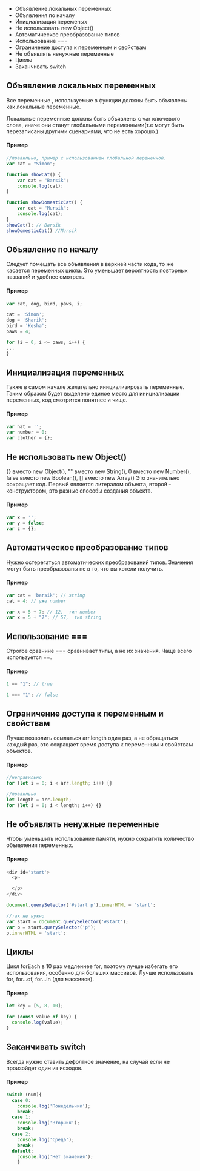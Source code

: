 + Объявление локальных переменных
+ Объявления по началу
+ Инициализация переменых
+ Не использовать new Object()
+ Автоматическое преобразование типов
+ Использование ===
+ Ограничение доступа к переменным и свойствам
+ Не объявлять ненужные переменные
+ Циклы
+ Заканчивать switch

## Объявление локальных переменных ##
Все переменные , используемые в функции должны быть объявлены как локальные переменные.

Локальные переменные должны быть объявлены с var ключевого слова, иначе они станут глобальными переменными(т.е могут быть перезаписаны другими сценариями, что не есть хорошо.)

#### Пример ####

``` js
//правильно, пример с использованием глобальной переменной.
var cat = "Simon";

function showCat() {
    var cat = "Barsik";
    console.log(cat);
}

function showDomesticCat() {
    var cat = "Mursik";
    console.log(cat);
}
showCat(); // Barsik
showDomesticCat() //Mursik
```
## Объявление по началу ##
Следует помещать все объявления в верхней части кода, то же касается переменных цикла.
Это уменьшает вероятность повторных названий и  удобнее смотреть.

#### Пример ####

``` js
var cat, dog, bird, paws, i;

cat = 'Simon';
dog = 'Sharik';
bird = 'Kesha';
paws = 4;

for (i = 0; i <= paws; i++) {
...
}
```
## Инициализация переменных ##
Также в самом начале желательно инициализировать переменные.
Таким образом будет выделено единое место для инициализации переменных, код смотрится понятнее и чище.

#### Пример ####

``` js
var hat = '';
var number = 0;
var clother = {};
```
## Не использовать new Object() ##
{} вместо new Object(), 
"" вместо new String(),
0 вместо new Number(),
false вместо new Boolean(),
[] вместо new Array()
Это значительно сокращает код. Первый является литералом объекта, второй - конструктором, это разные способы создания объекта.

#### Пример ####

``` js
var x = '';
var y = false;
var z = {};
```
## Автоматическое преобразование типов ##
Нужно остерегаться автоматических преобразований типов. Значения могут быть преобразованы не в то, что вы хотели получить.

#### Пример ####

``` js
var cat = 'barsik'; // string
cat = 4; // уже number

var x = 5 + 7; // 12,  тип number
var x = 5 + "7"; // 57,  тип string
```
## Использование === ##
Строгое сравнине === сравнивает типы, а не их значения. Чаще всего используется ==.

#### Пример ####

``` js
1 == "1"; // true

1 === "1"; // false
```
## Ограничение доступа к переменным и свойствам ##
Лучше позволить ссылаться arr.length один раз, а не обращаться каждый раз, это сокращает время доступа к переменным и свойствам объектов.

#### Пример ####

``` js
//неправильно
for (let i = 0; i < arr.length; i++) {}

//правильно
let length = arr.length;
for (let i = 0; i < length; i++) {}
```

## Не объявлять ненужные переменные ##
Чтобы уменьшить использование памяти, нужно сократить количество объявления переменных.

#### Пример ####

``` js
<div id='start'>
  <p>

  </p>
</div>

document.querySelector('#start p').innerHTML = 'start';

//так не нужно
var start = document.querySelector('#start');
var p = start.querySelector('p');
p.innerHTML = 'start';
```
## Циклы ##
Цикл forEach в 10 раз медленнее for, поэтому лучше избегать его использования, особенно для больших массивов.
Лучше использовать for, for...of, for...in (для массивов).

#### Пример ####

``` js
let key = [5, 8, 10];

for (const value of key) {
  console.log(value);
}
```
## Заканчивать switch ##
Всегда нужно ставить дефолтное значение, на случай если не произойдет один из исходов.

#### Пример ####

``` js
switch (num){
  case 0:
    console.log('Понедельник');
    break;
  case 1:
    console.log('Вторник');
    break;
  case 2:
    console.log('Среда');
    break;
  default:
    console.log('Нет значения');
    }
```

